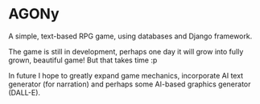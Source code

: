 # AGONy

A simple, text-based RPG game, using databases and Django framework. 

The game is still in development, perhaps one day it will grow into fully grown, beautiful game! But that takes time :p

In future I hope to greatly expand game mechanics, incorporate AI text generator (for narration) and perhaps some AI-based graphics generator (DALL-E).
